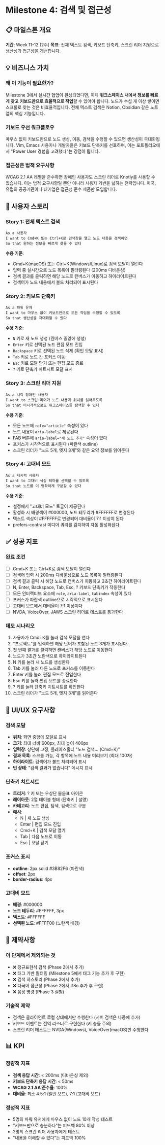 # Milestone 4: 검색 및 접근성

## 📋 마일스톤 개요

**기간**: Week 11-12 (2주)
**목표**: 전체 텍스트 검색, 키보드 단축키, 스크린 리더 지원으로 생산성과 접근성을 개선합니다.

## 💡 비즈니스 가치

### 왜 이 기능이 필요한가?

Milestone 3에서 실시간 협업이 완성되었다면, 이제 **워크스페이스 내에서 정보를 빠르게 찾고** **키보드만으로 효율적으로 작업**할 수 있어야 합니다. 노드가 수십 개 이상 쌓이면 스크롤로 찾는 것은 비효율적입니다. 전체 텍스트 검색은 Notion, Obsidian 같은 노트 앱의 핵심 기능입니다.

### 키보드 우선 워크플로우

마우스 없이 키보드만으로 노드 생성, 이동, 검색을 수행할 수 있으면 생산성이 극대화됩니다. Vim, Emacs 사용자나 개발자들은 키보드 단축키를 선호하며, 이는 포트폴리오에서 "Power User 경험을 고려했다"는 강점이 됩니다.

### 접근성은 법적 요구사항

WCAG 2.1 AA 레벨을 준수하면 장애인 사용자도 스크린 리더로 Knotly를 사용할 수 있습니다. 이는 법적 요구사항일 뿐만 아니라 사용자 기반을 넓히는 전략입니다. 미국, 유럽의 공공기관이나 대기업은 접근성 준수 제품만 도입합니다.

## 📖 사용자 스토리

### Story 1: 전체 텍스트 검색
```
As a 사용자
I want to Cmd+K 또는 Ctrl+K로 검색창을 열고 노드 내용을 검색하면
So that 원하는 정보를 빠르게 찾을 수 있다
```

**수용 기준**:
- Cmd+K(macOS) 또는 Ctrl+K(Windows/Linux)로 검색 모달이 열린다
- 입력 중 실시간으로 노드 목록이 필터링된다 (200ms 디바운싱)
- 검색 결과를 클릭하면 해당 노드로 캔버스가 이동하고 하이라이트된다
- 검색어가 노드 내용에서 볼드 처리되어 표시된다

### Story 2: 키보드 단축키
```
As a 파워 유저
I want to 마우스 없이 키보드만으로 모든 작업을 수행할 수 있도록
So that 생산성을 극대화할 수 있다
```

**수용 기준**:
- `N` 키로 새 노드 생성 (캔버스 중앙에 생성)
- `Enter` 키로 선택된 노드 편집 모드 진입
- `Backspace` 키로 선택된 노드 삭제 (확인 모달 표시)
- `Tab` 키로 노드 간 포커스 이동
- `Esc` 키로 모달 닫기 또는 편집 모드 종료
- `?` 키로 단축키 치트시트 모달 표시

### Story 3: 스크린 리더 지원
```
As a 시각 장애인 사용자
I want to 스크린 리더가 노드 내용과 위치를 읽어주도록
So that 비시각적으로도 워크스페이스를 탐색할 수 있다
```

**수용 기준**:
- 모든 노드에 `role="article"` 속성이 있다
- 노드 내용이 `aria-label`로 제공된다
- FAB 버튼에 `aria-label="새 노드 추가"` 속성이 있다
- 포커스가 시각적으로 표시된다 (파란색 outline)
- 스크린 리더가 "노드 5개, 엣지 3개"와 같은 요약 정보를 읽어준다

### Story 4: 고대비 모드
```
As a 저시력 사용자
I want to 고대비 색상 테마를 선택할 수 있도록
So that 노드를 더 명확하게 구분할 수 있다
```

**수용 기준**:
- 설정에서 "고대비 모드" 토글이 제공된다
- 활성화 시 배경색이 #000000, 노드 테두리가 #FFFFFF로 변경된다
- 텍스트 색상이 #FFFFFF로 변경되어 대비율이 7:1 이상이 된다
- prefers-contrast 미디어 쿼리를 감지하여 자동 활성화된다

## ✅ 성공 지표

### 완료 조건
- [ ] Cmd+K 또는 Ctrl+K로 검색 모달이 열린다
- [ ] 검색어 입력 시 200ms 디바운싱으로 노드 목록이 필터링된다
- [ ] 검색 결과 클릭 시 해당 노드로 캔버스가 이동하고 3초간 하이라이트된다
- [ ] N, Enter, Backspace, Tab, Esc, ? 키보드 단축키가 작동한다
- [ ] 모든 인터랙티브 요소에 `role`, `aria-label`, `tabindex` 속성이 있다
- [ ] 포커스가 파란색 outline으로 시각적으로 표시된다
- [ ] 고대비 모드에서 대비율이 7:1 이상이다
- [ ] NVDA, VoiceOver, JAWS 스크린 리더로 테스트를 통과한다

### 데모 시나리오
1. 사용자가 Cmd+K를 눌러 검색 모달을 연다
2. "프로젝트"를 입력하면 해당 단어가 포함된 노드 3개가 표시된다
3. 첫 번째 결과를 클릭하면 캔버스가 해당 노드로 이동한다
4. 노드가 3초간 노란색으로 하이라이트된다
5. N 키를 눌러 새 노드를 생성한다
6. Tab 키를 눌러 다른 노드로 포커스를 이동한다
7. Enter 키를 눌러 편집 모드로 진입한다
8. Esc 키를 눌러 편집 모드를 종료한다
9. ? 키를 눌러 단축키 치트시트를 확인한다
10. 스크린 리더가 "노드 5개, 엣지 3개"를 읽어준다

## 🎨 UI/UX 요구사항

### 검색 모달
- **위치**: 화면 중앙에 모달로 표시
- **크기**: 최대 너비 600px, 최대 높이 400px
- **입력창**: 상단에 고정, 플레이스홀더 "노드 검색... (Cmd+K)"
- **결과 목록**: 스크롤 가능, 각 항목에 노드 내용 미리보기 (최대 100자)
- **하이라이트**: 검색어가 볼드 처리되어 표시
- **빈 상태**: "검색 결과가 없습니다" 메시지 표시

### 단축키 치트시트
- **트리거**: ? 키 또는 우상단 물음표 아이콘
- **레이아웃**: 2열 테이블 형태 (단축키 | 설명)
- **카테고리**: 노드 편집, 탐색, 검색으로 구분
- **예시**:
  - N | 새 노드 생성
  - Enter | 편집 모드 진입
  - Cmd+K | 검색 모달 열기
  - Tab | 다음 노드로 이동
  - Esc | 모달 닫기

### 포커스 표시
- **outline**: 2px solid #3B82F6 (파란색)
- **offset**: 2px
- **border-radius**: 4px

### 고대비 모드
- **배경**: #000000
- **노드 테두리**: #FFFFFF, 3px
- **텍스트**: #FFFFFF
- **선택된 노드**: #FFFF00 (노란색 배경)

## 🚫 제약사항

### 이 단계에서 제외되는 것
- ❌ 정규표현식 검색 (Phase 2에서 추가)
- ❌ 태그 기반 필터링 (Milestone 5에서 태그 기능 추가 후 구현)
- ❌ 검색 히스토리 (Phase 2에서 추가)
- ❌ 다국어 접근성 (Phase 2에서 i18n 추가 후 구현)
- ❌ 음성 명령 (Phase 3 실험)

### 기술적 제약
- 검색은 클라이언트 로컬 상태에서만 수행한다 (서버 검색은 나중에 추가)
- 키보드 이벤트는 전역 리스너로 구현한다 (키 충돌 주의)
- 스크린 리더 테스트는 NVDA(Windows), VoiceOver(macOS)만 수행한다

## 📊 KPI

### 정량적 지표
- **검색 응답 시간**: < 200ms (디바운싱 제외)
- **키보드 단축키 응답 시간**: < 50ms
- **WCAG 2.1 AA 준수율**: 100%
- **대비율**: 최소 4.5:1 (일반 모드), 7:1 (고대비 모드)

### 정성적 지표
- 5명의 파워 유저에게 마우스 없이 노드 10개 작성 테스트
- "키보드만으로 충분하다"는 피드백 80% 이상
- 2명의 스크린 리더 사용자에게 테스트
- "내용을 이해할 수 있다"는 피드백 100%
